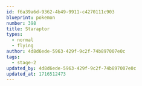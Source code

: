 ```yaml
---
id: f6a39a6d-9362-4b49-9911-c4270111c903
blueprint: pokemon
number: 398
title: Staraptor
types:
  - normal
  - flying
author: 4d8d6ede-5963-429f-9c2f-74b897007e0c
tags:
  - stage-2
updated_by: 4d8d6ede-5963-429f-9c2f-74b897007e0c
updated_at: 1716512473
---
```


